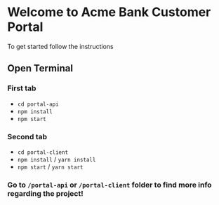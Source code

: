 # Welcome to Acme Bank Customer Portal
To get started follow the instructions

## Open Terminal

### First tab
* `cd portal-api`
* `npm install`
* `npm start`

### Second tab
* `cd portal-client`
* `npm install` / `yarn install`
* `npm start` / `yarn start`

### Go to `/portal-api` or `/portal-client` folder to find more info regarding the project!
